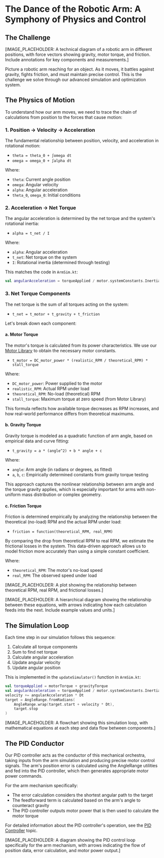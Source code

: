# The Dance of the Robotic Arm: A Symphony of Physics and Control

## The Challenge

[IMAGE_PLACEHOLDER: A technical diagram of a robotic arm in different positions, with force vectors showing gravity, motor torque, and friction. Include annotations for key components and measurements.]

Picture a robotic arm reaching for an object. As it moves, it battles against gravity, fights friction, and must maintain precise control. This is the challenge we solve through our advanced simulation and optimization system.

## The Physics of Motion

To understand how our arm moves, we need to trace the chain of calculations from position to the forces that cause motion:

### 1. Position → Velocity → Acceleration
The fundamental relationship between position, velocity, and acceleration in rotational motion:

- `theta = theta_0 + ∫omega dt`
- `omega = omega_0 + ∫alpha dt`

Where:
- `theta`: Current angle position
- `omega`: Angular velocity
- `alpha`: Angular acceleration
- `theta_0`, `omega_0`: Initial conditions

### 2. Acceleration → Net Torque
The angular acceleration is determined by the net torque and the system's rotational inertia:

- `alpha = t_net / I`

Where:
- `alpha`: Angular acceleration
- `t_net`: Net torque on the system
- `I`: Rotational inertia (determined through testing)

This matches the code in `ArmSim.kt`:
```kotlin
val angularAcceleration = torqueApplied / motor.systemConstants.Inertia
```

### 3. Net Torque Components
The net torque is the sum of all torques acting on the system:

- `t_net = t_motor + t_gravity + t_friction`

Let's break down each component:

#### a. Motor Torque
The motor's torque is calculated from its power characteristics. We use our [Motor Library](MotorLibrary.md) to obtain the necessary motor constants.

- `t_motor = DC_motor_power * (realistic_RPM / theoretical_RPM) * stall_torque`

Where:
- `DC_motor_power`: Power supplied to the motor
- `realistic_RPM`: Actual RPM under load
- `theoretical_RPM`: No-load (theoretical) RPM
- `stall_torque`: Maximum torque at zero speed (from Motor Library)

This formula reflects how available torque decreases as RPM increases, and how real-world performance differs from theoretical maximums.

#### b. Gravity Torque
Gravity torque is modeled as a quadratic function of arm angle, based on empirical data and curve fitting:

- `t_gravity = a * (angle^2) + b * angle + c`

Where:
- `angle`: Arm angle (in radians or degrees, as fitted)
- `a`, `b`, `c`: Empirically determined constants from gravity torque testing

This approach captures the nonlinear relationship between arm angle and the torque gravity applies, which is especially important for arms with non-uniform mass distribution or complex geometry.

#### c. Friction Torque
Friction is determined empirically by analyzing the relationship between the theoretical (no-load) RPM and the actual RPM under load:

- `friction = function(theoretical_RPM, real_RPM)`

By comparing the drop from theoretical RPM to real RPM, we estimate the frictional losses in the system. This data-driven approach allows us to model friction more accurately than using a simple constant coefficient.

Where:
- `theoretical_RPM`: The motor's no-load speed
- `real_RPM`: The observed speed under load

[IMAGE_PLACEHOLDER: A plot showing the relationship between theoretical RPM, real RPM, and frictional losses.]

[IMAGE_PLACEHOLDER: A hierarchical diagram showing the relationship between these equations, with arrows indicating how each calculation feeds into the next. Include example values and units.]

## The Simulation Loop

Each time step in our simulation follows this sequence:

1. Calculate all torque components
2. Sum to find net torque
3. Calculate angular acceleration
4. Update angular velocity
5. Update angular position

This is implemented in the `updateSimulator()` function in `ArmSim.kt`:
```kotlin
val torqueApplied = motorTorque + gravityTorque
val angularAcceleration = torqueApplied / motor.systemConstants.Inertia
velocity += angularAcceleration * Dt
target = AngleRange.fromRadians(
    AngleRange.wrap(target.start + velocity * Dt),
    target.stop
)
```

[IMAGE_PLACEHOLDER: A flowchart showing this simulation loop, with mathematical equations at each step and data flow between components.]

## The PID Conductor

Our PID controller acts as the conductor of this mechanical orchestra, taking inputs from the arm simulation and producing precise motor control signals. The arm's position error is calculated using the AngleRange utilities and fed into the PID controller, which then generates appropriate motor power commands.

For the arm mechanism specifically:
- The error calculation considers the shortest angular path to the target
- The feedforward term is calculated based on the arm's angle to counteract gravity
- The PID controller outputs motor power that is then used to calculate the motor torque

For detailed information about the PID controller's operation, see the [PID Controller](PIDController.md) topic.

[IMAGE_PLACEHOLDER: A diagram showing the PID control loop specifically for the arm mechanism, with arrows indicating the flow of position data, error calculation, and motor power output.]
